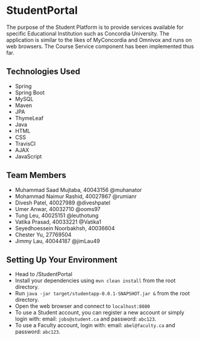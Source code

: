 # StudentPortal
The purpose of the Student Platform is to provide services available for specific Educational Institution such as 
Concordia University. The application is similar to the likes of MyConcordia and Omnivox and runs on web browsers. The
Course Service component has been implemented thus far.

## Technologies Used
* Spring
* Spring Boot
* MySQL
* Maven
* JPA
* ThymeLeaf
* Java
* HTML
* CSS
* TravisCI
* AJAX
* JavaScript

## Team Members
* Muhammad Saad Mujtaba, 40043156 @muhanator
* Mohammad Naimur Rashid, 40027867 @rumianr
* Divesh Patel, 40027989 @diveshpatel
* Umer Anwar, 40032710 @ooms97
* Tung Leu, 40025151 @leuthotung
* Vatika Prasad, 40033221 @Vatika1
* Seyedhoessein Noorbakhsh, 40036604
* Chester Yu, 27769504
* Jimmy Lau, 40044187 @jimLau49


## Setting Up Your Environment
* Head to /StudentPortal
* Install your dependencies using `mvn clean install` from the root directory.
* Run `java -jar target/studentapp-0.0.1-SNAPSHOT.jar &` from the root directory.
* Open the web browser and connect to `localhost:8080`
* To use a Student account, you can register a new account or simply login with: email: `jobs@student.ca` 
and password: `abc123`.
* To use a Faculty account, login with: email: `abel@faculty.ca` and password: `abc123`.
